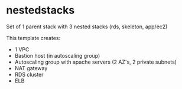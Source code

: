 # nestedstacks
Set of 1 parent stack with 3 nested stacks (rds, skeleton, app/ec2)

This template creates:
- 1 VPC
- Bastion host (in autoscaling group)
- Autoscaling group with apache servers (2 AZ's, 2 private subnets)
- NAT gateway
- RDS cluster
- ELB
